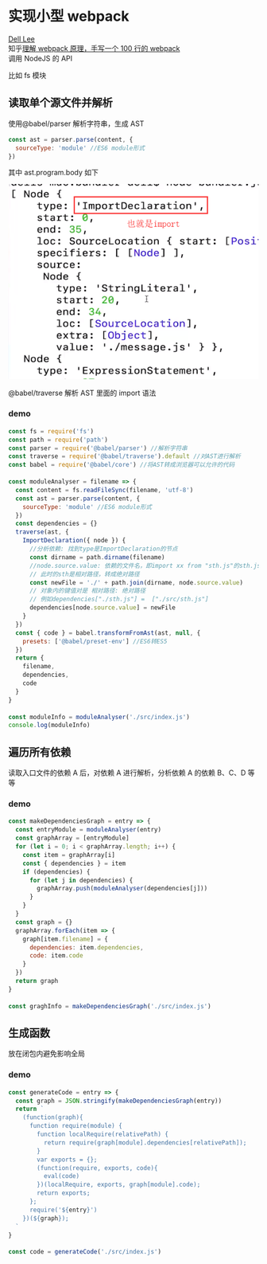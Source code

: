 # 实现小型 webpack

[Dell Lee ](https://coding.imooc.com/lesson/316.html#mid=22920)  
知乎[理解 webpack 原理，手写一个 100 行的 webpack](https://zhuanlan.zhihu.com/p/58151131)  
调用 NodeJS 的 API

比如 fs 模块

## 读取单个源文件并解析

使用\@babel/parser 解析字符串，生成 AST

```js
const ast = parser.parse(content, {
  sourceType: 'module' //ES6 module形式
})
```

其中 ast.program.body 如下

![](../images/ff3a3d79a93d99781c927b9590c3d543.png)

\@babel/traverse 解析 AST 里面的 import 语法

### demo

```js
const fs = require('fs')
const path = require('path')
const parser = require('@babel/parser') //解析字符串
const traverse = require('@babel/traverse').default //对AST进行解析
const babel = require('@babel/core') //将AST转成浏览器可以允许的代码

const moduleAnalyser = filename => {
  const content = fs.readFileSync(filename, 'utf-8')
  const ast = parser.parse(content, {
    sourceType: 'module' //ES6 module形式
  })
  const dependencies = {}
  traverse(ast, {
    ImportDeclaration({ node }) {
      //分析依赖: 找到type是ImportDeclaration的节点
      const dirname = path.dirname(filename)
      //node.source.value: 依赖的文件名，即import xx from "sth.js"的sth.js
      // 此时的sth是相对路径，转成绝对路径
      const newFile = './' + path.join(dirname, node.source.value)
      // 对象内的键值对是 相对路径: 绝对路径
      // 例如dependencies["./sth.js"] =  ["./src/sth.js"]
      dependencies[node.source.value] = newFile
    }
  })
  const { code } = babel.transformFromAst(ast, null, {
    presets: ['@babel/preset-env'] //ES6转ES5
  })
  return {
    filename,
    dependencies,
    code
  }
}

const moduleInfo = moduleAnalyser('./src/index.js')
console.log(moduleInfo)
```

## 遍历所有依赖

读取入口文件的依赖 A 后，对依赖 A 进行解析，分析依赖 A 的依赖 B、C、D 等等

### demo

```js
const makeDependenciesGraph = entry => {
  const entryModule = moduleAnalyser(entry)
  const graphArray = [entryModule]
  for (let i = 0; i < graphArray.length; i++) {
    const item = graphArray[i]
    const { dependencies } = item
    if (dependencies) {
      for (let j in dependencies) {
        graphArray.push(moduleAnalyser(dependencies[j]))
      }
    }
  }
  const graph = {}
  graphArray.forEach(item => {
    graph[item.filename] = {
      dependencies: item.dependencies,
      code: item.code
    }
  })
  return graph
}

const graghInfo = makeDependenciesGraph('./src/index.js')
```

## 生成函数

放在闭包内避免影响全局

### demo

```js
const generateCode = entry => {
  const graph = JSON.stringify(makeDependenciesGraph(entry))
  return `
    (function(graph){
      function require(module) { 
        function localRequire(relativePath) {
          return require(graph[module].dependencies[relativePath]);
        }
        var exports = {};
        (function(require, exports, code){
          eval(code)
        })(localRequire, exports, graph[module].code);
        return exports;
      };
      require('${entry}')
    })(${graph});
  `
}

const code = generateCode('./src/index.js')
```
